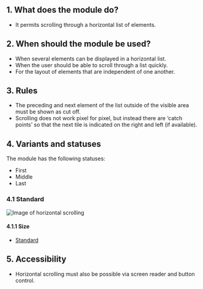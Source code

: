 ## 1. What does the module do? 
*   It permits scrolling through a horizontal list of elements.

## 2. When should the module be used? 
*   When several elements can be displayed in a horizontal list. 
*   When the user should be able to scroll through a list quickly. 
*   For the layout of elements that are independent of one another.

## 3. Rules 
*   The preceding and next element of the list outside of the visible area must be shown as cut off. 
*   Scrolling does not work pixel for pixel, but instead there are ‘catch points’ so that the next tile is indicated on the right and left (if available).

## 4. Variants and statuses 
The module has the following statuses: 
*   First
*   Middle
*   Last

### 4.1 Standard
![Image of horizontal scrolling](https://raw.githubusercontent.com/sbb-design-systems/sbb-design-system/master/mobile/modules/horizontal-scrolling/images/MM08.png 'class: image')

#### 4.1.1 Size
*   [Standard](https://sbb.invisionapp.com/d/main#/console/14051805/322943557/inspect)

## 5. Accessibility
*   Horizontal scrolling must also be possible via screen reader and button control.